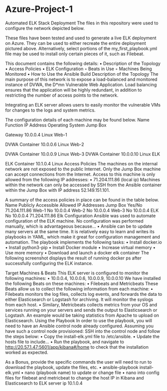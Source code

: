 # Azure-Project-1
Automated ELK Stack Deployment
The files in this repository were used to configure the network depicted below.

These files have been tested and used to generate a live ELK deployment on Azure. They can be used to either recreate the entire deployment pictured above. Alternatively, select portions of the my_first_playbook.yml file may be used to install only certain pieces of it, such as Filebeat.
      
This document contains the following details:
    • Description of the Topology
    • Access Policies 
    • ELK Configuration 
        ◦ Beats in Use 
        ◦ Machines Being Monitored 
    • How to Use the Ansible Build 
Description of the Topology
The main purpose of this network is to expose a load-balanced and monitored instance of DVWA, the D*mn Vulnerable Web Application.
Load balancing ensures that the application will be highly redundant, in addition to restricting the number of access points to the network.
      
Integrating an ELK server allows users to easily monitor the vulnerable VMs for changes to the logs and system metrics.
      
The configuration details of each machine may be found below. 
Name
Function
IP Address
Operating System
Jump Box

Gateway
10.0.0.4
Linux
Web-1

DVWA Container
10.0.0.6
Linux
Web-2

DVWA Container
10.0.0.9
Linux
Web-3
DVWA Container
10.0.0.10
Linux
ELK

ELK Container
10.1.0.4
Linux
Access Policies
The machines on the internal network are not exposed to the public Internet.
Only the Jump Box machine can accept connections from the Internet. Access to this machine is only allowed from the following IP addresses:
    • 71.204.111.86 (local ip)
Machines within the network can only be accessed by SSH from the Ansible container within the Jump Box with IP address 52.149.151.101.
      
A summary of the access policies in place can be found in the table below.
Name
Publicly Accessible
Allowed IP Addresses
Jump Box
Yes/No
71.204.111.86
Web-1
No
10.0.0.4
Web-2
No
10.0.0.4
Web-3
No
10.0.0.4
ELK
No
10.0.0.4 
71.204.111.86
Elk Configuration
Ansible was used to automate configuration of the ELK machine. No configuration was performed manually, which is advantageous because...
    • Ansible can be to update many servers at the same time. It is relatively easy to learn and writes its playbooks in YAML, which make it great for configuration management and automation.
The playbook implements the following tasks:
    • Install docker.io
    • Install python3-pip
    • Install Docker module
    • Increase virtual memory
    • Use more memory
    • Download and launch a docker elk container
The following screenshot displays the result of running docker ps after successfully configuring the ELK instance.


Target Machines & Beats
This ELK server is configured to monitor the following machines:
    • 10.0.0.4, 10.0.0.6, 10.0.0.9, 10.0.0.10 
We have installed the following Beats on these machines:
    • Filebeats and Metricbeats
These Beats allow us to collect the following information from each machine:
    • Filebeats monitors the log files, collects log events, and forwards the data to either Elasticsearch or Logstash for archiving. It will monitor the syslogs from each host.
    • Similary, Metricbeats collects metrics from your OS and services running on your servers and sends the output to Elasticsearch or Logstash. An example would be taking statistics from Apache to upload on Elasticsearch.
Using the Playbook
In order to use the playbook, you will need to have an Ansible control node already configured. Assuming you have such a control node provisioned:
SSH into the control node and follow the steps below:
    • Copy the install-elk.yml file to /etc/ansible. 
    • Update the hosts file to include... 
    • Run the playbook, and navigate to http://20.57.1.47:5601/app/kibana#/home to check that the installation worked as expected. 
       


As a Bonus, provide the specific commands the user will need to run to download the playbook, update the files, etc.
    • ansible-playbook install-elk.yml
    • nano (playbook name) to update or change file
    • nano into config files for filebeat and metricbeat to change the host IP in Kibana and Elasticsearch to ELK server ip 10.1.0.4

